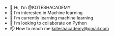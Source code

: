 - 👋 Hi, I’m @KOTESHACADEMY
- 👀 I’m interested in Machine learning
- 🌱 I’m currently learning machine learning
- 💞️ I’m looking to collaborate on Python
- 📫 How to reach me koteshacademy@gmail.com

<!---
KOTESHACADEMY/KOTESHACADEMY is a ✨ special ✨ repository because its `README.md` (this file) appears on your GitHub profile.
You can click the Preview link to take a look at your changes.
--->
